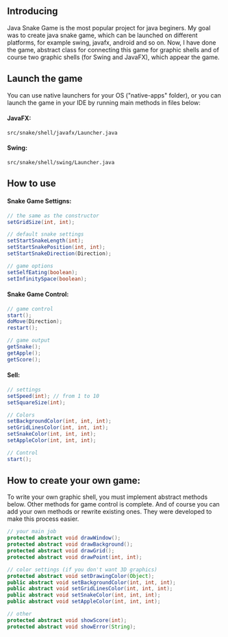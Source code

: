 ## Introducing
Java Snake Game is the most popular project for java beginers. My goal was to create java snake game, which can be launched on different platforms, for example swing, javafx, android and so on. Now, I have done the game, abstract class for connecting this game for graphic shells and of course two graphic shells (for Swing and JavaFX), which appear the game.

## Launch the game
You can use native launchers for your OS ("native-apps" folder), or you can launch the game in your IDE by running main methods in files below:
#### JavaFX:
```
src/snake/shell/javafx/Launcher.java
```
#### Swing:
```
src/snake/shell/swing/Launcher.java
```

## How to use
#### Snake Game Settigns:
```java
// the same as the constructor
setGridSize(int, int);

// default snake settings
setStartSnakeLength(int);
setStartSnakePosition(int, int);
setStartSnakeDirection(Direction);

// game options
setSelfEating(boolean);
setInfinitySpace(boolean);
```
#### Snake Game Control:
```java
// game control
start();
doMove(Direction);
restart();

// game output
getSnake();
getApple();
getScore();
```
#### Sell:
```java
// settings
setSpeed(int); // from 1 to 10
setSquareSize(int);

// Colors
setBackgroundColor(int, int, int);
setGridLinesColor(int, int, int);
setSnakeColor(int, int, int);
setAppleColor(int, int, int);

// Control
start();
```

## How to create your own game:
To write your own graphic shell, you must implement abstract methods below. Other methods for game control is complete. And of course you can add your own methods or rewrite existing ones. They were developed to make this process easier.
```java
// your main job
protected abstract void drawWindow();
protected abstract void drawBackground();
protected abstract void drawGrid();
protected abstract void drawPoint(int, int);

// color settings (if you don't want 3D graphics)
protected abstract void setDrawingColor(Object);
public abstract void setBackgroundColor(int, int, int);
public abstract void setGridLinesColor(int, int, int);
public abstract void setSnakeColor(int, int, int);
public abstract void setAppleColor(int, int, int);

// other
protected abstract void showScore(int);
protected abstract void showError(String);
```
